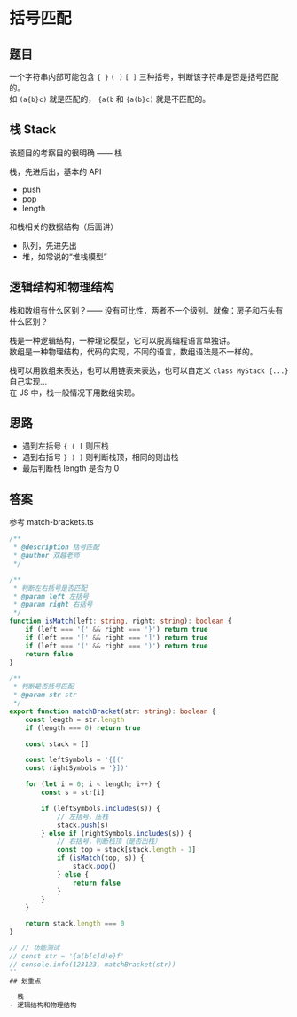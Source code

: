<!--
 * @Author: tuWei
 * @Date: 2022-05-19 18:28:38
 * @LastEditors: 
 * @LastEditTime: 2022-05-19 20:57:28
-->
# 括号匹配

## 题目

一个字符串内部可能包含 `{ }` `( )` `[ ]` 三种括号，判断该字符串是否是括号匹配的。<br>
如 `(a{b}c)` 就是匹配的， `{a(b` 和 `{a(b}c)` 就是不匹配的。

## 栈 Stack

该题目的考察目的很明确 —— 栈

栈，先进后出，基本的 API
- push
- pop
- length

和栈相关的数据结构（后面讲）
- 队列，先进先出
- 堆，如常说的“堆栈模型”

## 逻辑结构和物理结构

栈和数组有什么区别？—— 没有可比性，两者不一个级别。就像：房子和石头有什么区别？

栈是一种逻辑结构，一种理论模型，它可以脱离编程语言单独讲。<br>
数组是一种物理结构，代码的实现，不同的语言，数组语法是不一样的。

栈可以用数组来表达，也可以用链表来表达，也可以自定义 `class MyStack {...}` 自己实现…<br>
在 JS 中，栈一般情况下用数组实现。

## 思路

- 遇到左括号 `{ ( [` 则压栈
- 遇到右括号 `} ) ]` 则判断栈顶，相同的则出栈
- 最后判断栈 length 是否为 0

## 答案

参考 match-brackets.ts 

```ts
/**
 * @description 括号匹配
 * @author 双越老师
 */

/**
 * 判断左右括号是否匹配
 * @param left 左括号
 * @param right 右括号
 */
function isMatch(left: string, right: string): boolean {
    if (left === '{' && right === '}') return true
    if (left === '[' && right === ']') return true
    if (left === '(' && right === ')') return true
    return false
}

/**
 * 判断是否括号匹配
 * @param str str
 */
export function matchBracket(str: string): boolean {
    const length = str.length
    if (length === 0) return true

    const stack = []

    const leftSymbols = '{[('
    const rightSymbols = '}])'

    for (let i = 0; i < length; i++) {
        const s = str[i]

        if (leftSymbols.includes(s)) {
            // 左括号，压栈
            stack.push(s)
        } else if (rightSymbols.includes(s)) {
            // 右括号，判断栈顶（是否出栈）
            const top = stack[stack.length - 1]
            if (isMatch(top, s)) {
                stack.pop()
            } else {
                return false
            }
        }
    }

    return stack.length === 0
}

// // 功能测试
// const str = '{a(b[c]d)e}f'
// console.info(123123, matchBracket(str))
``
## 划重点

- 栈
- 逻辑结构和物理结构
